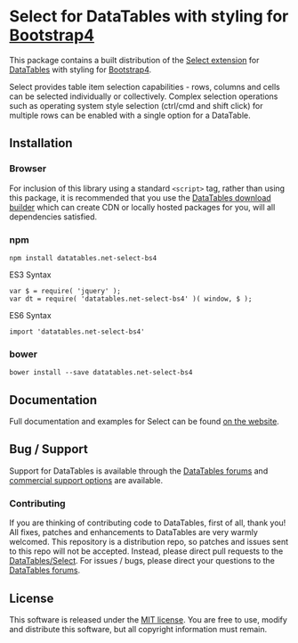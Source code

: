 # Select for DataTables with styling for [Bootstrap4](https://getbootstrap.com/docs/4.6/getting-started/introduction/)

This package contains a built distribution of the [Select extension](https://datatables.net/extensions/select) for [DataTables](https://datatables.net/) with styling for [Bootstrap4](https://getbootstrap.com/docs/4.6/getting-started/introduction/).

Select provides table item selection capabilities - rows, columns and cells can be selected individually or collectively. Complex selection operations such as operating system style selection (ctrl/cmd and shift click) for multiple rows can be enabled with a single option for a DataTable.


## Installation

### Browser

For inclusion of this library using a standard `<script>` tag, rather than using this package, it is recommended that you use the [DataTables download builder](//datatables.net/download) which can create CDN or locally hosted packages for you, will all dependencies satisfied.

### npm

```
npm install datatables.net-select-bs4
```

ES3 Syntax
```
var $ = require( 'jquery' );
var dt = require( 'datatables.net-select-bs4' )( window, $ );
```

ES6 Syntax
```
import 'datatables.net-select-bs4'
```

### bower

```
bower install --save datatables.net-select-bs4
```



## Documentation

Full documentation and examples for Select can be found [on the website](https://datatables.net/extensions/select).


## Bug / Support

Support for DataTables is available through the [DataTables forums](//datatables.net/forums) and [commercial support options](//datatables.net/support) are available.


### Contributing

If you are thinking of contributing code to DataTables, first of all, thank you! All fixes, patches and enhancements to DataTables are very warmly welcomed. This repository is a distribution repo, so patches and issues sent to this repo will not be accepted. Instead, please direct pull requests to the [DataTables/Select](http://github.com/DataTables/Select). For issues / bugs, please direct your questions to the [DataTables forums](//datatables.net/forums).


## License

This software is released under the [MIT license](//datatables.net/license). You are free to use, modify and distribute this software, but all copyright information must remain.


